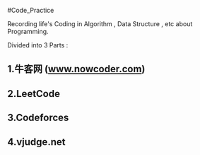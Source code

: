 #Code_Practice

Recording life's Coding in Algorithm , Data Structure , etc about Programming. 

Divided into 3 Parts : 
 ## 1.牛客网 (www.nowcoder.com)  
 
 ## 2.LeetCode  
 
 ## 3.Codeforces  
 
 ## 4.vjudge.net
